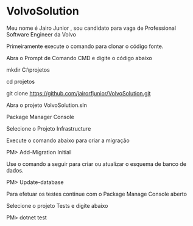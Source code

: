 # VolvoSolution

Meu nome é Jairo Junior , sou candidato para vaga de Professional Software Engineer da Volvo

Primeiramente execute o comando para clonar o código fonte.

Abra o Prompt de Comando CMD e digite o código abaixo

mkdir C:\projetos

cd projetos

git clone https://github.com/jairorfjunior/VolvoSolution.git

Abra o projeto VolvoSolution.sln



Package Manager Console

Selecione o Projeto Infrastructure

Execute o comando abaixo para criar a migração

PM> Add-Migration Initial

Use o comando a seguir para criar ou atualizar o esquema de banco de dados.

PM> Update-database


Para efetuar os testes continue com o Package Manage Console aberto

Selecione o projeto Tests e digite abaixo

PM> dotnet test

